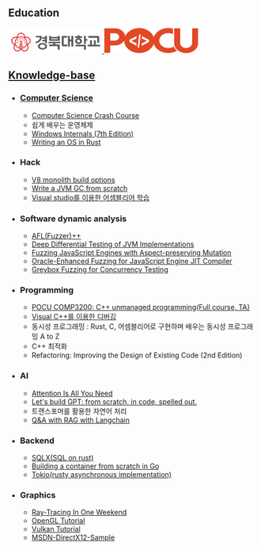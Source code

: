 ## Education

<div align="left" >
 
<a href="https://knu.ac.kr/" target="_blank">
<img style="padding: 100 px" src="KNU_LOGO.png" width=190 height=51 />
 
<a href="https://pocu.academy/ko" target="_blank"/>
<img style="padding: 100 px" src="pocu_logo.png" width=190 height=51 />

</div> 

## Knowledge-base

  * ### Computer Science
  
    - [Computer Science Crash Course](https://www.youtube.com/watch?v=tpIctyqH29Q&list=PLH2l6uzC4UEW0s7-KewFLBC1D0l6XRfye)
    - 쉽게 배우는 운영체제
    - [Windows Internals (7th Edition)](https://learn.microsoft.com/en-us/sysinternals/resources/windows-internals)
    - [Writing an OS in Rust](https://os.phil-opp.com/ko/)
      
  * ### Hack
    
    - [V8 monolith build options](https://github.com/newkjs/v8-monolith-builds)
    - [Write a JVM GC from scratch](https://shipilev.net/jvm/diy-gc/)
    - [Visual studio를 이용한 어셈블리어 학습](https://www.youtube.com/watch?v=cEnpeDMAw_Y)
      
  * ### Software dynamic analysis

    - [AFL(Fuzzer)++](https://aflplus.plus/)
    - [Deep Differential Testing of JVM Implementations](https://ieeexplore.ieee.org/document/8811957)
    - [Fuzzing JavaScript Engines with Aspect-preserving Mutation](https://taesoo.kim/pubs/2020/park:die.pdf)
    - [Oracle-Enhanced Fuzzing for JavaScript Engine JIT Compiler](https://www.usenix.org/conference/usenixsecurity23/presentation/wang-junjie)
    - [Greybox Fuzzing for Concurrency Testing](https://dl.acm.org/doi/10.1145/3620665.3640389)

  * ### Programming

    - [POCU COMP3200: C++ unmanaged programming(Full course, TA)](https://pocu.academy/ko/Courses/COMP3200)
    - [Visual C++를 이용한 디버깅](https://www.youtube.com/watch?v=XVxFoHZXy9U)
    - 동시성 프로그래밍 : Rust, C, 어셈블리어로 구현하며 배우는 동시성 프로그래밍 A to Z
    - C++ 최적화
    - Refactoring: Improving the Design of Existing Code (2nd Edition)
      
  * ### AI

    - [Attention Is All You Need](https://arxiv.org/abs/1706.03762)
    - [Let's build GPT: from scratch, in code, spelled out.](https://youtu.be/kCc8FmEb1nY?si=tkQTUXFrtItrJQEG)
    - 트랜스포머를 활용한 자연어 처리
    - [Q&A with RAG with Langchain](https://python.langchain.com/v0.1/docs/use_cases/question_answering/)
  
  * ### Backend
  
    - [SQLX(SQL on rust)](https://github.com/launchbadge/sqlx)
    - [Building a container from scratch in Go](https://www.youtube.com/watch?v=Utf-A4rODH8)
    - [Tokio(rusty asynchronous implementation)](https://tokio.rs/)
  
  * ### Graphics
  
    - [Ray-Tracing In One Weekend](https://raytracing.github.io/books/RayTracingTheNextWeek.html)
    - [OpenGL Tutorial](https://opengl-tutorial.org/)
    - [Vulkan Tutorial](https://vulkan-tutorial.com/)
    - [MSDN-DirectX12-Sample](https://github.com/microsoft/DirectX-Graphics-Samples)

    


